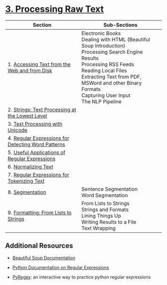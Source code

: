 # [3. Processing Raw Text](http://www.nltk.org/book/ch03.html)

| Section                                                      | Sub-Sections                                                 |
| ------------------------------------------------------------ | ------------------------------------------------------------ |
| 1. [Accessing Text from the Web and from Disk](https://www.nltk.org/book/ch03.html#accessing-text-from-the-web-and-from-disk) | Electronic Books<br />Dealing with HTML (Beautiful Soup Introduction)<br />Processing Search Engine Results<br />Processing RSS Feeds<br />Reading Local Files<br />Extracting Text from PDF, MSWord and other Binary Formats<br />Capturing User Input<br />The NLP Pipeline |
| 2. [Strings: Text Processing at the Lowest Level](https://www.nltk.org/book/ch03.html#strings-text-processing-at-the-lowest-level) |                                                              |
| 3. [Text Processing with Unicode](https://www.nltk.org/book/ch03.html#text-processing-with-unicode) |                                                              |
| 4. [Regular Expressions for Detecting Word Patterns](https://www.nltk.org/book/ch03.html#regular-expressions-for-detecting-word-patterns) |                                                              |
| 5. [Useful Applications of Regular Expressions](https://www.nltk.org/book/ch03.html#useful-applications-of-regular-expressions) |                                                              |
| 6. [Normalizing Text](https://www.nltk.org/book/ch03.html#normalizing-text) |                                                              |
| 7. [Regular Expressions for Tokenizing Text](https://www.nltk.org/book/ch03.html#regular-expressions-for-tokenizing-text) |                                                              |
| 8. [Segmentation](https://www.nltk.org/book/ch03.html#segmentation) | Sentence Segmentation<br />Word Segmentation                 |
| 9. [Formatting: From Lists to Strings](https://www.nltk.org/book/ch03.html#formatting-from-lists-to-strings) | From Lists to Strings<br />Strings and Formats<br />Lining Things Up<br />Writing Results to a File<br />Text Wrapping |

## Additional Resources

* [Beautiful Soup Documentation](https://www.crummy.com/software/BeautifulSoup/bs4/doc/)
* [Python Documentation on Regular Expressions](https://docs.python.org/3/howto/regex.html)

* [PyRegex](http://www.pyregex.com/): an interactive way to practice python regular expressions